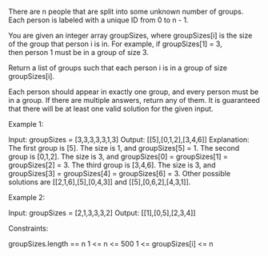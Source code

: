 There are n people that are split into some unknown number of groups. Each
person is labeled with a unique ID from 0 to n - 1.

You are given an integer array groupSizes, where groupSizes[i] is the size of
the group that person i is in. For example, if groupSizes[1] = 3, then person
1 must be in a group of size 3.

Return a list of groups such that each person i is in a group of size
groupSizes[i].

Each person should appear in exactly one group, and every person must be in a
group. If there are multiple answers, return any of them. It is guaranteed
that there will be at least one valid solution for the given input.


Example 1:


Input: groupSizes = [3,3,3,3,3,1,3]
Output: [[5],[0,1,2],[3,4,6]]
Explanation: 
The first group is [5]. The size is 1, and groupSizes[5] = 1.
The second group is [0,1,2]. The size is 3, and groupSizes[0] = groupSizes[1]
= groupSizes[2] = 3.
The third group is [3,4,6]. The size is 3, and groupSizes[3] = groupSizes[4]
= groupSizes[6] = 3.
Other possible solutions are [[2,1,6],[5],[0,4,3]] and
[[5],[0,6,2],[4,3,1]].


Example 2:


Input: groupSizes = [2,1,3,3,3,2]
Output: [[1],[0,5],[2,3,4]]



Constraints:


groupSizes.length == n
1 <= n <= 500
1 <= groupSizes[i] <= n




